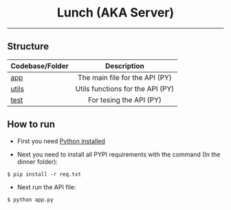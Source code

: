 <h1 align="center">Lunch (AKA Server)</h1>

---

## Structure

| Codebase/Folder               |                   Description                    |
| :--------------------- | :----------------------------------------------: |
| [app](app.py) | The main file for the API (PY) |
| [utils](utils) | Utils functions for the API (PY) |
| [test](test) | For tesing the API (PY) |

## How to run

- First you need [Python installed](https://www.python.org/)

- Next you need to install all PYPI requirements with the command (In the dinner folder): 
```console
$ pip install -r req.txt
```
- Next run the API file:
```console
$ python app.py
```

